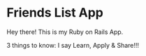 # Friends List App

Hey there! This is my Ruby on Rails App.

3 things to know:
I say Learn, Apply & Share!!!
